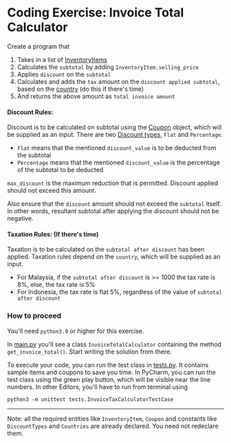 # Coding Exercise: Invoice Total Calculator

Create a program that
1. Takes in a list of [InventoryItems](entities/inventory_item.py#L5)
2. Calculates the `subtotal` by adding `InventoryItem.selling_price`
3. Applies `discount` on the `subtotal`
4. Calculates and adds the `tax` amount on the `discount applied subtotal`, based on the [country](constants.py#L9)
   (do this if there's time)
5. And returns the above amount as `total invoice amount`

#### Discount Rules:
Discount is to be calculated on subtotal using the [Coupon](entities/coupon.py#L7) object, which will be supplied as an input.
There are two [Discount types](constants.py#L4), `Flat` and `Percentage`.
* `Flat` means that the mentioned `discount_value` is to be deducted from the subtotal
* `Percentage` means that the mentioned `discount_value` is the percentage of the subtotal to be deducted

`max_discount` is the maximum reduction that is permitted. Discount applied should not exceed this amount.

Also ensure that the `discount` amount should not exceed the `subtotal` itself. In other words, resultant subtotal after
applying the discount should not be negative.

#### Taxation Rules: (If there's time)
Taxation is to be calculated on the `subtotal after discount` has been applied. 
Taxation rules depend on the `country`, which will be supplied as an input.
* For Malaysia, if the `subtotal after discount` is >= 1000 the tax rate is 8%, else, the tax rate is 5%
* For Indonesia, the tax rate is flat 5%, regardless of the value of `subtotal after discount`

### How to proceed
You'll need `python3.9` or higher for this exercise.

In [main.py](main.py) you'll see a class `InvoiceTotalCalculator` containing the method `get_invoice_total()`. Start writing the solution from there.

To execute your code, you can run the test class in [tests.py](tests.py). It contains sample items and coupons to save you time.
In PyCharm, you can run the test class using the green play button, which will be visible near the line numbers.
In other Editors, you'll have to run from terminal using 
```
python3 -m unittest tests.InvoiceTaxCalculatorTestCase
```
----
Note: all the required entities like `InventoryItem`, `Coupon` and constants like `DiscountTypes` and `Countries` are already declared. You need not redeclare them.